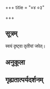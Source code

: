 +++
title = "०४ ०३"

+++
## सूत्रम्
स्वयं दृष्ट्वा तृतीयां जपेत्।
## अनुकूला

## गृह्यतात्पर्यदर्शनम्

